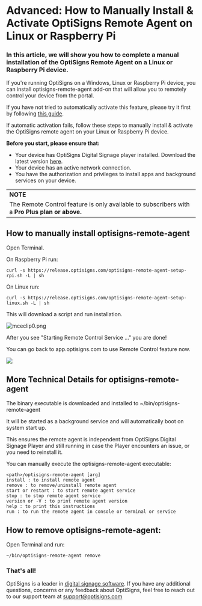 # Advanced: How to Manually Install & Activate OptiSigns Remote Agent on Linux or Raspberry Pi

### In this article, we will show you how to complete a manual installation of the OptiSigns Remote Agent on a Linux or Raspberry Pi device.

If you're running OptiSigns on a Windows, Linux or Raspberry Pi device, you can install optisigns-remote-agent add-on that will allow you to remotely control your device from the portal.

If you have not tried to automatically activate this feature, please try it first by following [this guide](https://support.optisigns.com/hc/en-us/articles/360055486554).

If automatic activation fails, follow these steps to manually install & activate the OptiSigns remote agent on your Linux or Raspberry Pi device.

**Before you start, please ensure that:**

* Your device has OptiSigns Digital Signage player installed. Download the latest version [here](https://www.optisigns.com/download).
* Your device has an active network connection.
* You have the authorization and privileges to install apps and background services on your device.

|  |
| --- |
| **NOTE** |
| The Remote Control feature is only available to subscribers with a **Pro Plus** **plan or above.** |

## **How to manually install optisigns-remote-agent**

Open Terminal.

On Raspberry Pi run:

```
curl -s https://release.optisigns.com/optisigns-remote-agent-setup-rpi.sh -L | sh
```

On Linux run:

```
curl -s https://release.optisigns.com/optisigns-remote-agent-setup-linux.sh -L | sh
```

This will download a script and run installation.

![mceclip0.png](https://support.optisigns.com/hc/article_attachments/360095986553)

After you see "Starting Remote Control Service ..." you are done!

You can go back to app.optisigns.com to use Remote Control feature now.

![](https://support.optisigns.com/hc/article_attachments/18614175492243)

## **More Technical Details for optisigns-remote-agent**

The binary executable is downloaded and installed to ~/bin/optisigns-remote-agent

It will be started as a background service and will automatically boot on system start up.

This ensures the remote agent is independent from OptiSigns Digital Signage Player and still running in case the Player encounters an issue, or you need to reinstall it.

You can manually execute the optisigns-remote-agent executable:

```
<path>/optisigns-remote-agent [arg]  
install : to install remote agent  
remove : to remove/uninstall remote agent  
start or restart : to start remote agent service  
stop : to stop remote agent service  
version or -V : to print remote agent version  
help : to print this instructions  
run : to run the remote agent in console or terminal or service
```

## **How to remove optisigns-remote-agent:**

Open Terminal and run:

```
~/bin/optisigns-remote-agent remove
```

### That's all!

OptiSigns is a leader in [digital signage software](https://www.optisigns.com/). If you have any additional questions, concerns or any feedback about OptiSigns, feel free to reach out to our support team at [support@optisigns.com](mailto:support@optisigns.com)